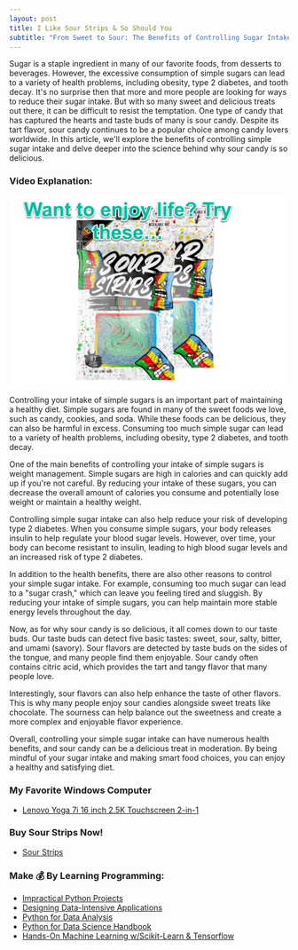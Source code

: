```yaml
---
layout: post
title: I Like Sour Strips & So Should You
subtitle: "From Sweet to Sour: The Benefits of Controlling Sugar Intake and the Science of Sour Candy Delight"
---
```


Sugar is a staple ingredient in many of our favorite foods, from desserts to beverages. However, the excessive consumption of simple sugars can lead to a variety of health problems, including obesity, type 2 diabetes, and tooth decay. It's no surprise then that more and more people are looking for ways to reduce their sugar intake. But with so many sweet and delicious treats out there, it can be difficult to resist the temptation. One type of candy that has captured the hearts and taste buds of many is sour candy. Despite its tart flavor, sour candy continues to be a popular choice among candy lovers worldwide. In this article, we'll explore the benefits of controlling simple sugar intake and delve deeper into the science behind why sour candy is so delicious.

### Video Explanation:

[![IMAGE_ALT](../img/sour_strips.png)](https://www.youtube.com/watch?v=LvDYgSWT8F0)

Controlling your intake of simple sugars is an important part of maintaining a healthy diet. Simple sugars are found in many of the sweet foods we love, such as candy, cookies, and soda. While these foods can be delicious, they can also be harmful in excess. Consuming too much simple sugar can lead to a variety of health problems, including obesity, type 2 diabetes, and tooth decay.

One of the main benefits of controlling your intake of simple sugars is weight management. Simple sugars are high in calories and can quickly add up if you're not careful. By reducing your intake of these sugars, you can decrease the overall amount of calories you consume and potentially lose weight or maintain a healthy weight.

Controlling simple sugar intake can also help reduce your risk of developing type 2 diabetes. When you consume simple sugars, your body releases insulin to help regulate your blood sugar levels. However, over time, your body can become resistant to insulin, leading to high blood sugar levels and an increased risk of type 2 diabetes.

In addition to the health benefits, there are also other reasons to control your simple sugar intake. For example, consuming too much sugar can lead to a "sugar crash," which can leave you feeling tired and sluggish. By reducing your intake of simple sugars, you can help maintain more stable energy levels throughout the day.

Now, as for why sour candy is so delicious, it all comes down to our taste buds. Our taste buds can detect five basic tastes: sweet, sour, salty, bitter, and umami (savory). Sour flavors are detected by taste buds on the sides of the tongue, and many people find them enjoyable. Sour candy often contains citric acid, which provides the tart and tangy flavor that many people love.

Interestingly, sour flavors can also help enhance the taste of other flavors. This is why many people enjoy sour candies alongside sweet treats like chocolate. The sourness can help balance out the sweetness and create a more complex and enjoyable flavor experience.

Overall, controlling your simple sugar intake can have numerous health benefits, and sour candy can be a delicious treat in moderation. By being mindful of your sugar intake and making smart food choices, you can enjoy a healthy and satisfying diet.

### My Favorite Windows Computer

- [Lenovo Yoga 7i 16 inch 2.5K Touchscreen 2-in-1](https://amzn.to/41CfSfY)

### Buy Sour Strips Now!

- [Sour Strips](https://amzn.to/3EDWUM7)

### Make 💰 By Learning Programming:

- [Impractical Python Projects](https://amzn.to/3JpCpWH)
- [Designing Data-Intensive Applications](https://amzn.to/3Hgh5Sj)
- [Python for Data Analysis](https://amzn.to/3D0C8pl)
- [Python for Data Science Handbook](https://amzn.to/3XnZ1ez)
- [Hands-On Machine Learning w/Scikit-Learn & Tensorflow](https://amzn.to/3QTWoyt)

<br>